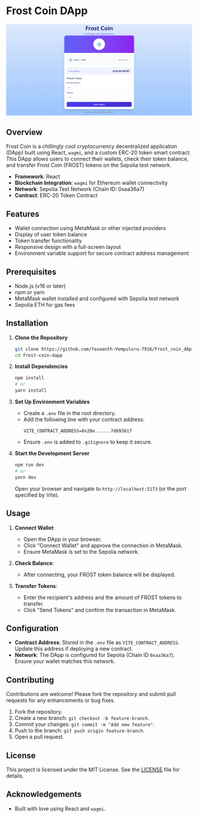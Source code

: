 # Frost Coin DApp

![FROST_COIN_UI](https://raw.githubusercontent.com/Yaswanth-Vempuluru-7916/Frost_coin_dApp/main/public/assets/images/frost_coin_ui.png)
## Overview

Frost Coin is a chillingly cool cryptocurrency decentralized application (DApp) built using React, `wagmi`, and a custom ERC-20 token smart contract. This DApp allows users to connect their wallets, check their token balance, and transfer Frost Coin (FROST) tokens on the Sepolia test network.

- **Framework**: React
- **Blockchain Integration**: `wagmi` for Ethereum wallet connectivity
- **Network**: Sepolia Test Network (Chain ID: 0xaa36a7)
- **Contract**: ERC-20 Token Contract

## Features
- Wallet connection using MetaMask or other injected providers
- Display of user token balance
- Token transfer functionality
- Responsive design with a full-screen layout
- Environment variable support for secure contract address management

## Prerequisites
- Node.js (v16 or later)
- npm or yarn
- MetaMask wallet installed and configured with Sepolia test network
- Sepolia ETH for gas fees

## Installation

1. **Clone the Repository**
   ```bash
   git clone https://github.com/Yaswanth-Vempuluru-7916/Frost_coin_dApp.git
   cd frost-coin-dapp
   ```

2. **Install Dependencies**
   ```bash
   npm install
   # or
   yarn install
   ```

3. **Set Up Environment Variables**
   - Create a `.env` file in the root directory.
   - Add the following line with your contract address:
     ```
     VITE_CONTRACT_ADDRESS=0x20e......7d693617
     ```
   - Ensure `.env` is added to `.gitignore` to keep it secure.

4. **Start the Development Server**
   ```bash
   npm run dev
   # or
   yarn dev
   ```
   Open your browser and navigate to `http://localhost:5173` (or the port specified by Vite).

## Usage
1. **Connect Wallet**:
   - Open the DApp in your browser.
   - Click "Connect Wallet" and approve the connection in MetaMask.
   - Ensure MetaMask is set to the Sepolia network.

2. **Check Balance**:
   - After connecting, your FROST token balance will be displayed.

3. **Transfer Tokens**:
   - Enter the recipient's address and the amount of FROST tokens to transfer.
   - Click "Send Tokens" and confirm the transaction in MetaMask.

## Configuration
- **Contract Address**: Stored in the `.env` file as `VITE_CONTRACT_ADDRESS`. Update this address if deploying a new contract.
- **Network**: The DApp is configured for Sepolia (Chain ID `0xaa36a7`). Ensure your wallet matches this network.

## Contributing
Contributions are welcome! Please fork the repository and submit pull requests for any enhancements or bug fixes.

1. Fork the repository.
2. Create a new branch: `git checkout -b feature-branch`.
3. Commit your changes: `git commit -m "Add new feature"`.
4. Push to the branch: `git push origin feature-branch`.
5. Open a pull request.

## License
This project is licensed under the MIT License. See the [LICENSE](LICENSE) file for details.

## Acknowledgements
- Built with love using React and `wagmi`.
